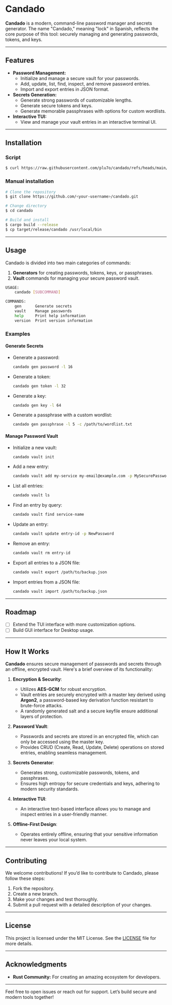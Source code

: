 # Candado

**Candado** is a modern, command-line password manager and secrets generator. The name "Candado," meaning "lock" in Spanish, reflects the core purpose of this tool: securely managing and generating passwords, tokens, and keys.

---

## Features
- **Password Management:**
  - Initialize and manage a secure vault for your passwords.
  - Add, update, list, find, inspect, and remove password entries.
  - Import and export entries in JSON format.
- **Secrets Generation:**
  - Generate strong passwords of customizable lengths.
  - Generate secure tokens and keys.
  - Generate memorable passphrases with options for custom wordlists.
- **Interactive TUI:**
  - View and manage your vault entries in an interactive terminal UI.

---

## Installation

### Script
```bash
$ curl https://raw.githubusercontent.com/plu7o/candado/refs/heads/main/install.sh | sh
```

### Manual installation
```bash
# Clone the repository
$ git clone https://github.com/<your-username>/candado.git

# Change directory
$ cd candado

# Build and install
$ cargo build --release
$ cp target/release/candado /usr/local/bin
```
---

## Usage
Candado is divided into two main categories of commands:

1. **Generators** for creating passwords, tokens, keys, or passphrases.
2. **Vault** commands for managing your secure password vault.

```bash
USAGE:
    candado [SUBCOMMAND]

COMMANDS:
    gen      Generate secrets
    vault    Manage passwords
    help     Print help information
    version  Print version information
```

### Examples
#### Generate Secrets
- Generate a password:
  ```bash
  candado gen password -l 16
  ```

- Generate a token:
  ```bash
  candado gen token -l 32
  ```

- Generate a key:
  ```bash
  candado gen key -l 64
  ```

- Generate a passphrase with a custom wordlist:
  ```bash
  candado gen passphrase -l 5 -c /path/to/wordlist.txt
  ```

#### Manage Password Vault
- Initialize a new vault:
  ```bash
  candado vault init
  ```

- Add a new entry:
  ```bash
  candado vault add my-service my-email@example.com -p MySecurePassword -n MyUsername -u https://my-service.com
  ```

- List all entries:
  ```bash
  candado vault ls
  ```

- Find an entry by query:
  ```bash
  candado vault find service-name
  ```

- Update an entry:
  ```bash
  candado vault update entry-id -p NewPassword
  ```

- Remove an entry:
  ```bash
  candado vault rm entry-id
  ```

- Export all entries to a JSON file:
  ```bash
  candado vault export /path/to/backup.json
  ```

- Import entries from a JSON file:
  ```bash
  candado vault import /path/to/backup.json
  ```

---

## Roadmap
- [ ] Extend the TUI interface with more customization options.
- [ ] Build GUI interface for Desktop usage.

---

## How It Works

**Candado** ensures secure management of passwords and secrets through an offline, encrypted vault. Here's a brief overview of its functionality:

1. **Encryption & Security**:
   - Utilizes **AES-GCM** for robust encryption.
   - Vault entries are securely encrypted with a master key derived using **Argon2**, a password-based key derivation function resistant to brute-force attacks.
   - A randomly generated salt and a secure keyfile ensure additional layers of protection.

2. **Password Vault**:
   - Passwords and secrets are stored in an encrypted file, which can only be accessed using the master key.
   - Provides CRUD (Create, Read, Update, Delete) operations on stored entries, enabling seamless management.

3. **Secrets Generator**:
   - Generates strong, customizable passwords, tokens, and passphrases.
   - Ensures high entropy for secure credentials and keys, adhering to modern security standards.

4. **Interactive TUI**:
   - An interactive text-based interface allows you to manage and inspect entries in a user-friendly manner.

5. **Offline-First Design**:
   - Operates entirely offline, ensuring that your sensitive information never leaves your local system.

---

## Contributing
We welcome contributions! If you’d like to contribute to Candado, please follow these steps:

1. Fork the repository.
2. Create a new branch.
3. Make your changes and test thoroughly.
4. Submit a pull request with a detailed description of your changes.

---

## License
This project is licensed under the MIT License. See the [LICENSE](./LICENSE) file for more details.

---

## Acknowledgments
- **Rust Community:** For creating an amazing ecosystem for developers.

---

Feel free to open issues or reach out for support. Let’s build secure and modern tools together!

